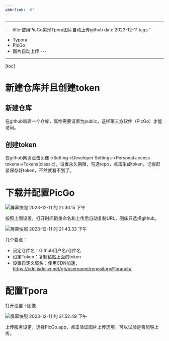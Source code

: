 ```yaml
---
abbrlink: '0'
---
```

---
​---
title:使用PicGo实现Tpora图片自动上传github
date:2023-12-11
tags：
  - Typora
  - PicGo
  - 图片自动上传
​---
---

[toc]

# 新建仓库并且创建token

## 新建仓库

在github新建一个仓库，属性需要设置为public，这样第三方软件（PicGo）才能访问。

## 创建token

在github网页点击头像->Setting->Developer Settings->Personal access tokens->Tokens(classic)，设置永久期限，勾选repo，点击生成token，记得赶紧保存好token，不然就看不到了。

<!--more-->

# 下载并配置PicGo

![屏幕快照 2023-12-11 的 21.30.15 下午](https://cdn.jsdelivr.net/gh/MarkChenyyds/resources@main//hexo-blog/202312112130960.png)

按照上图设置，打开时间戳重命名和上传后自动复制URL，图床只选择github。

![屏幕快照 2023-12-11 的 21.43.33 下午](https://cdn.jsdelivr.net/gh/MarkChenyyds/resources@main//hexo-blog/202312112143464.png)

几个要点：

- 设定仓库名：Github用户名/仓库名
- 设定Token：复制粘贴上面的token
- 设置自定义域名：使用CDN加速，https://cdn.jsdelivr.net/gh/username/repository@branch/

# 配置Tpora

打开设置->图像

![屏幕快照 2023-12-11 的 21.52.49 下午](https://cdn.jsdelivr.net/gh/MarkChenyyds/resources@main//hexo-blog/202312112203896.png)

上传服务设定，选择PicGo.app，点击验证图片上传选项，可以试验是否能够上传。

